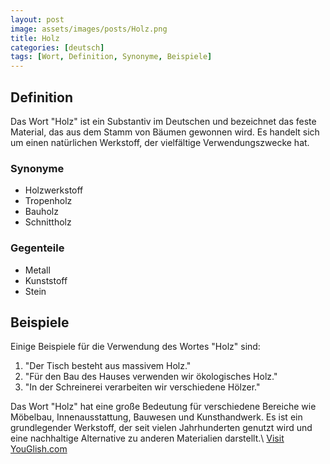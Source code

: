 ```yaml
---
layout: post
image: assets/images/posts/Holz.png
title: Holz
categories: [deutsch]
tags: [Wort, Definition, Synonyme, Beispiele]
---
```


## Definition

Das Wort "Holz" ist ein Substantiv im Deutschen und bezeichnet das feste Material, das aus dem Stamm von Bäumen gewonnen wird. Es handelt sich um einen natürlichen Werkstoff, der vielfältige Verwendungszwecke hat.

### Synonyme

- Holzwerkstoff
- Tropenholz
- Bauholz
- Schnittholz

### Gegenteile

- Metall
- Kunststoff
- Stein

## Beispiele

Einige Beispiele für die Verwendung des Wortes "Holz" sind:

1. "Der Tisch besteht aus massivem Holz."
2. "Für den Bau des Hauses verwenden wir ökologisches Holz."
3. "In der Schreinerei verarbeiten wir verschiedene Hölzer."

Das Wort "Holz" hat eine große Bedeutung für verschiedene Bereiche wie Möbelbau, Innenausstattung, Bauwesen und Kunsthandwerk. Es ist ein grundlegender Werkstoff, der seit vielen Jahrhunderten genutzt wird und eine nachhaltige Alternative zu anderen Materialien darstellt.\ <a id="yg-widget-0" class="youglish-widget" data-query="Holz" data-lang="german" data-components="8412" data-auto-start="0" data-bkg-color="theme_light" data-title="How%20to%20pronounce%20Holz%20in%20German"  rel="nofollow" href="https://youglish.com">Visit YouGlish.com</a><script async src="https://youglish.com/public/emb/widget.js" charset="utf-8"></script>
